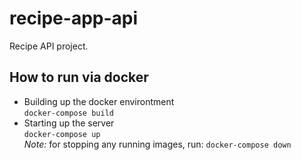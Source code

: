 # recipe-app-api
Recipe API project.


## How to run via docker
- Building up the docker environtment  
`docker-compose build`
- Starting up the server  
`docker-compose up`  
*Note:* for stopping any running images, run: `docker-compose down`
